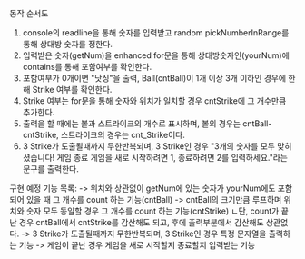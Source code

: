 동작 순서도
1. console의 readline을 통해 숫자를 입력받고 random pickNumberInRange를 통해 상대방 숫자를 정한다.
2. 입력받은 숫자(getNum)을 enhanced for문을 통해 상대방숫자인(yourNum)에 contains를 통해 포함여부를 확인한다.
3. 포함여부가 0개이면 "낫싱"을 출력, Ball(cntBall)이 1개 이상 3개 이하인 경우에 한해 Strike 여부를 확인한다.
4. Strike 여부는 for문을 통해 숫자와 위치가 일치할 경우 cntStrike에 그 개수만큼 추가한다.
5. 출력을 할 때에는 볼과 스트라이크의 개수로 표시하며, 볼의 경우는 cntBall-cntStrike, 스트라이크의 경우는 cnt_Strike이다.
6. 3 Strike가 도출될때까지 무한반복되며, 3 Strike인 경우 "3개의 숫자를 모두 맞히셨습니다! 게임 종료
                                                    게임을 새로 시작하려면 1, 종료하려면 2를 입력하세요."라는 문구를 출력한다.


구현 예정 기능 목록:
-> 위치와 상관없이 getNum에 있는 숫자가 yourNum에도 포함되어 있을 때 그 개수를 count 하는 기능(cntBall)
-> cntBall의 크기만큼 루프하며 위치와 숫자 모두 동일할 경우 그 개수를 count 하는 기능(cntStrike)
    ㄴ단, count가 끝난 경우 cntBall에서 cntStrike를 감산해도 되고, 후에 출력부분에서 감산해도 상관없다.
-> 3 Strike가 도출될때까지 무한반복되며, 3 Strike인 경우 특정 문자열을 출력하는 기능
-> 게임이 끝난 경우 게임을 새로 시작할지 종료할지 입력받는 기능